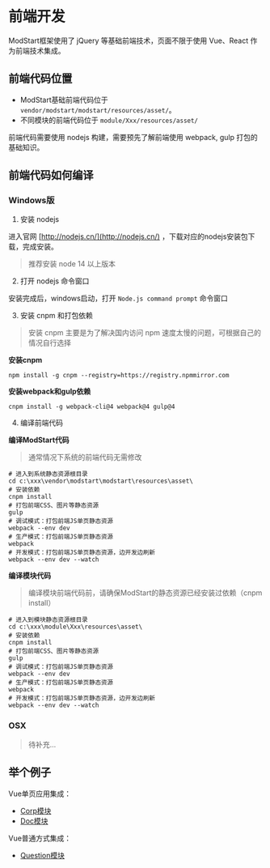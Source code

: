 # 前端开发

ModStart框架使用了 jQuery 等基础前端技术，页面不限于使用 Vue、React 作为前端技术集成。

## 前端代码位置

- ModStart基础前端代码位于 `vendor/modstart/modstart/resources/asset/`。
- 不同模块的前端代码位于 `module/Xxx/resources/asset/`

前端代码需要使用 nodejs 构建，需要预先了解前端使用 webpack, gulp 打包的基础知识。

## 前端代码如何编译

### Windows版

1. 安装 nodejs

进入官网 [http://nodejs.cn/](http://nodejs.cn/) ，下载对应的nodejs安装包下载，完成安装。

> 推荐安装 node 14 以上版本

2. 打开 nodejs 命令窗口

安装完成后，windows启动，打开 `Node.js command prompt` 命令窗口

3. 安装 cnpm 和打包依赖

> 安装 cnpm 主要是为了解决国内访问 npm 速度太慢的问题，可根据自己的情况自行选择

**安装cnpm**

```shell
npm install -g cnpm --registry=https://registry.npmmirror.com
```

**安装webpack和gulp依赖**

```shell
cnpm install -g webpack-cli@4 webpack@4 gulp@4
```

4. 编译前端代码

**编译ModStart代码**

> 通常情况下系统的前端代码无需修改

```shell
# 进入到系统静态资源根目录
cd c:\xxx\vendor\modstart\modstart\resources\asset\
# 安装依赖
cnpm install
# 打包前端CSS、图片等静态资源
gulp
# 调试模式：打包前端JS单页静态资源
webpack --env dev
# 生产模式：打包前端JS单页静态资源
webpack
# 开发模式：打包前端JS单页静态资源，边开发边刷新
webpack --env dev --watch
```

**编译模块代码**

> 编译模块前端代码前，请确保ModStart的静态资源已经安装过依赖（cnpm install）

```shell
# 进入到模块静态资源根目录
cd c:\xxx\module\Xxx\resources\asset\
# 安装依赖
cnpm install
# 打包前端CSS、图片等静态资源
gulp
# 调试模式：打包前端JS单页静态资源
webpack --env dev
# 生产模式：打包前端JS单页静态资源
webpack
# 开发模式：打包前端JS单页静态资源，边开发边刷新
webpack --env dev --watch
```

### OSX

> 待补充...

## 举个例子

Vue单页应用集成：

- [Corp模块](https://modstart.com/m/Corp)
- [Doc模块](https://modstart.com/m/Doc)

Vue普通方式集成：

- [Question模块](https://modstart.com/m/Question)

